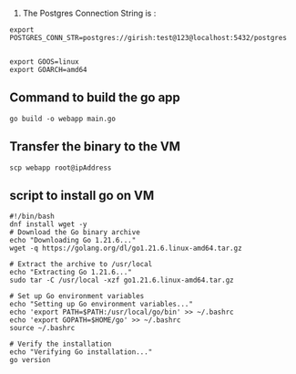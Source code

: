 1) The Postgres Connection String is :

```
export POSTGRES_CONN_STR=postgres://girish:test@123@localhost:5432/postgres


```

```
export GOOS=linux
export GOARCH=amd64
```


## Command to build the go app
```
go build -o webapp main.go
```

## Transfer the binary to the VM 
```
scp webapp root@ipAddress
```

## script to install go on VM

```
#!/bin/bash
dnf install wget -y
# Download the Go binary archive
echo "Downloading Go 1.21.6..."
wget -q https://golang.org/dl/go1.21.6.linux-amd64.tar.gz

# Extract the archive to /usr/local
echo "Extracting Go 1.21.6..."
sudo tar -C /usr/local -xzf go1.21.6.linux-amd64.tar.gz

# Set up Go environment variables
echo "Setting up Go environment variables..."
echo 'export PATH=$PATH:/usr/local/go/bin' >> ~/.bashrc
echo 'export GOPATH=$HOME/go' >> ~/.bashrc
source ~/.bashrc

# Verify the installation
echo "Verifying Go installation..."
go version


```